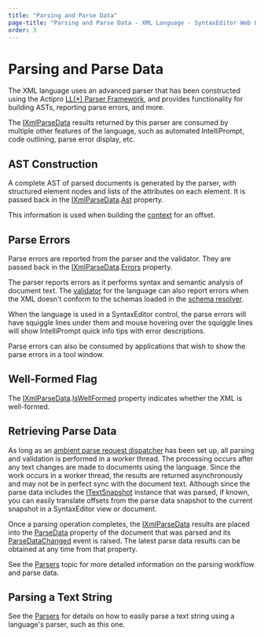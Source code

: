 ```yaml
---
title: "Parsing and Parse Data"
page-title: "Parsing and Parse Data - XML Language - SyntaxEditor Web Languages Add-on"
order: 3
---
```

# Parsing and Parse Data

The XML language uses an advanced parser that has been constructed using the Actipro [LL(*) Parser Framework](../../ll-parser-framework/index.md), and provides functionality for building ASTs, reporting parse errors, and more.

The [IXmlParseData](xref:ActiproSoftware.Text.Languages.Xml.Implementation.IXmlParseData) results returned by this parser are consumed by multiple other features of the language, such as automated IntelliPrompt, code outlining, parse error display, etc.

## AST Construction

A complete AST of parsed documents is generated by the parser, with structured element nodes and lists of the attributes on each element.  It is passed back in the [IXmlParseData](xref:ActiproSoftware.Text.Languages.Xml.Implementation.IXmlParseData).[Ast](xref:ActiproSoftware.Text.Parsing.LLParser.ILLParseData.Ast) property.

This information is used when building the [context](context.md) for an offset.

## Parse Errors

Parse errors are reported from the parser and the validator.  They are passed back in the [IXmlParseData](xref:ActiproSoftware.Text.Languages.Xml.Implementation.IXmlParseData).[Errors](xref:ActiproSoftware.Text.Parsing.IParseErrorProvider.Errors) property.

The parser reports errors as it performs syntax and semantic analysis of document text.  The [validator](validator.md) for the language can also report errors when the XML doesn't conform to the schemas loaded in the [ schema resolver](schema-resolver.md).

When the language is used in a SyntaxEditor control, the parse errors will have squiggle lines under them and mouse hovering over the squiggle lines will show IntelliPrompt quick info tips with error descriptions.

Parse errors can also be consumed by applications that wish to show the parse errors in a tool window.

## Well-Formed Flag

The [IXmlParseData](xref:ActiproSoftware.Text.Languages.Xml.Implementation.IXmlParseData).[IsWellFormed](xref:ActiproSoftware.Text.Languages.Xml.Implementation.IXmlParseData.IsWellFormed) property indicates whether the XML is well-formed.

## Retrieving Parse Data

As long as an [ambient parse request dispatcher](../../text-parsing/parsing/parse-requests-and-dispatchers.md) has been set up, all parsing and validation is performed in a worker thread.  The processing occurs after any text changes are made to documents using the language.  Since the work occurs in a worker thread, the results are returned asynchronously and may not be in perfect sync with the document text.  Although since the parse data includes the [ITextSnapshot](xref:ActiproSoftware.Text.ITextSnapshot) instance that was parsed, if known, you can easily translate offsets from the parse data snapshot to the current snapshot in a SyntaxEditor view or document.

Once a parsing operation completes, the [IXmlParseData](xref:ActiproSoftware.Text.Languages.Xml.Implementation.IXmlParseData) results are placed into the [ParseData](xref:ActiproSoftware.Text.ICodeDocument.ParseData) property of the document that was parsed and its [ParseDataChanged](xref:ActiproSoftware.Text.ICodeDocument.ParseDataChanged) event is raised.  The latest parse data results can be obtained at any time from that property.

See the [Parsers](../../text-parsing/parsing/parsers.md) topic for more detailed information on the parsing workflow and parse data.

## Parsing a Text String

See the [Parsers](../../text-parsing/parsing/parsers.md) for details on how to easily parse a text string using a language's parser, such as this one.
